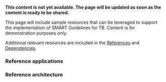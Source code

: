 **This content is not yet available. The page will be updated as soon as the content is ready to be shared.**

This page will include sample resources that can be leveraged to support the implementation of SMART Guidelines for TB. Content is for demonstration purposes only.

Additional relevant resources are included in the <a href="references.html">References</a> and <a href="dependencies.html">Dependencies</a>.
 
### Reference applications

### Reference architecture
